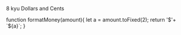 8 kyu
Dollars and Cents

function formatMoney(amount){
  let a = amount.toFixed(2);
  return '$'+ `${a}`;
}
